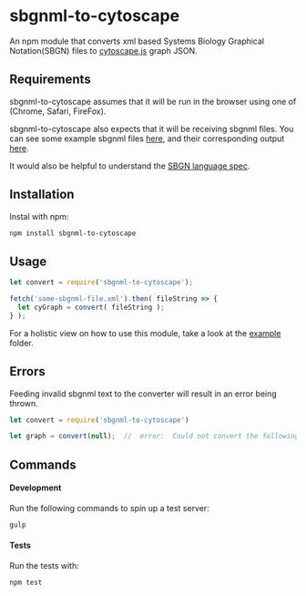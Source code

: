 # sbgnml-to-cytoscape
An npm module that converts xml based Systems Biology Graphical Notation(SBGN) files to [cytoscape.js](https://github.com/Cytoscape/cytoscape.js) graph JSON.

## Requirements
sbgnml-to-cytoscape assumes that it will be run in the browser using one of (Chrome, Safari, FireFox).

sbgnml-to-cytoscape also expects that it will be receiving sbgnml files.  You can see some example sbgnml files [here](https://github.com/PathwayCommons/sbgnml-to-cytoscape/tree/master/test/fixtures/input), and their corresponding output [here](https://github.com/PathwayCommons/sbgnml-to-cytoscape/tree/master/test/fixtures/output).

It would also be helpful to understand the [SBGN language spec](http://sbgn.github.io/sbgn/).

## Installation
Instal with npm:

```sh
npm install sbgnml-to-cytoscape
```

## Usage

```js
let convert = require('sbgnml-to-cytoscape');

fetch('some-sbgnml-file.xml').then( fileString => {
  let cyGraph = convert( fileString );
} );
```

For a holistic view on how to use this module, take a look at the [example](https://github.com/PathwayCommons/sbgnml-to-cytoscape/tree/master/example) folder.

## Errors

Feeding invalid sbgnml text to the converter will result in an error being thrown.

```js
let convert = require('sbgnml-to-cytoscape')

let graph = convert(null);  //  error:  Could not convert the following text to xml: null
```

## Commands

#### Development
Run the following commands to spin up a test server:
```sh
gulp
```

#### Tests
Run the tests with:
```sh
npm test
```
